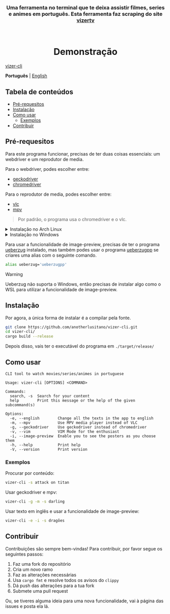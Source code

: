 <h3 align="center">
Uma ferramenta no terminal que te deixa assistir filmes, series e animes em português. Esta ferramenta faz scraping do site <a href="https://vizertv.in">vizertv</a>
</h3>
<br>

<h1 align="center">
 Demonstração
</h1>

[vizer-cli](https://github.com/user-attachments/assets/6ef85494-1937-4ee3-bc40-a3e656c6ec38)

<p>
    <b>Português</b> |
    <a href="https://github.com/anotherlusitano/vizer-cli/blob/main/README.md">English</a>
</p>

## Tabela de conteúdos

- [Pré-requesitos](#pré-requesitos)
- [Instalação](#instalação)
- [Como usar](#como-usar)
  - [Exemplos](#exemplos)
- [Contribuir](#contribuir)

## Pré-requesitos

Para este programa funcionar, precisas de ter duas coisas essenciais: um webdriver e um reprodutor de media.

Para o webdriver, podes escolher entre:

- [geckodriver](https://github.com/mozilla/geckodriver)
- [chromedriver](https://developer.chrome.com/docs/chromedriver)

Para o reprodutor de media, podes escolher entre:

- [vlc](https://www.videolan.org/vlc/)
- [mpv](https://mpv.io/)

> Por padrão, o programa usa o chromedriver e o vlc.

<details><summary>Instalação no Arch Linux</summary>
Aqui estão os comandos para instalar todos os pré-requesitos:

```sh
# Para instalar o padrão
yay -S chromedriver vlc
```

```sh
# Para instalar as alternativas
yay -S geckodriver mpv
```

Também podes instalar o pacote do Chromium em vez do pacote do chromedriver, porque as versões recentes do Chrmium trazem o chromedriver.

```sh
sudo pacman -S chromium
```

</details>

<details><summary>Instalação no Windows</summary>
Aqui os links para instalar os pré-requesitos:
<ul>
  <li>chromedriver: https://developer.chrome.com/docs/chromedriver/downloads</li>
  <li>geckodriver: https://github.com/mozilla/geckodriver/releases</li>
  <li>vlc: https://www.videolan.org/vlc/download-windows.html</li>
  <li>vlc: mpv: https://mpv.io/installation/</li>
</ul>

<b>Tem a certeza que todos os programas fazem parte das variáveis do sistema!</b>

</details>

Para usar a funcionalidade de image-preview, precisas de ter o programa [ueberzug](https://github.com/ueber-devel/ueberzug) instalado, mas também podes usar o programa [ueberzugpp](https://github.com/jstkdng/ueberzugpp) se criares uma alias com o seguinte comando.

```sh
alias ueberzug='ueberzugpp'
```

> [!WARNING]
> Ueberzug não suporta o Windows, então precisas de instalar algo como o WSL para utilizar a funcionalidade de image-preview.

## Instalação

Por agora, a única forma de instalar é a compilar pela fonte.

```sh
git clone https://github.com/anotherlusitano/vizer-cli.git
cd vizer-cli/
cargo build --release
```

Depois disso, vais ter o executável do programa em `./target/release/`

## Como usar

```
CLI tool to watch movies/series/animes in portuguese

Usage: vizer-cli [OPTIONS] <COMMAND>

Commands:
  search, -s  Search for your content
  help        Print this message or the help of the given subcommand(s)

Options:
  -e, --english        Change all the texts in the app to english
  -m, --mpv            Use MPV media player instead of VLC
  -g, --geckodriver    Use geckodriver instead of chromedriver
  -v, --vim            VIM Mode for the enthusiast
  -i, --image-preview  Enable you to see the posters as you choose them
  -h, --help           Print help
  -V, --version        Print version
```

### Exemplos

Procurar por conteúdo:

```sh
vizer-cli -s attack on titan
```

Usar geckodriver e mpv:

```sh
vizer-cli -g -m -s darling
```

Usar texto em inglês e usar a funcionalidade de image-preview:

```sh
vizer-cli -e -i -s dragões
```

## Contribuir

Contribuições são sempre bem-vindas! Para contribuir, por favor segue os seguintes passos:

1. Faz uma fork do repositório
2. Cria um novo ramo
3. Faz as alterações necessárias
4. Usa `cargo fmt` e resolve todos os avisos do `clippy`
5. Dá push das alterações para a tua fork
6. Submete uma pull request

Ou, se tiveres alguma ideia para uma nova funcionalidade, vai à página das issues e posta ela lá.
